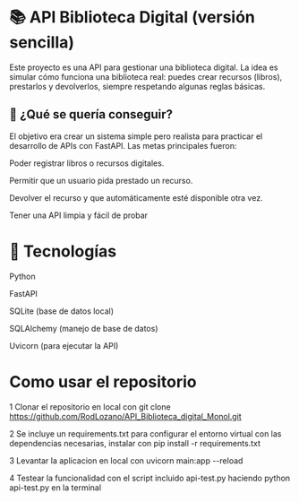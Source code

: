 # 📚 API Biblioteca Digital (versión sencilla)

Este proyecto es una API para gestionar una biblioteca digital. La idea es simular cómo funciona una biblioteca real: puedes crear recursos (libros), prestarlos y devolverlos, siempre respetando algunas reglas básicas.

## 🎯 ¿Qué se quería conseguir?

El objetivo era crear un sistema simple pero realista para practicar el desarrollo de APIs con FastAPI. Las metas principales fueron:

Poder registrar libros o recursos digitales.

Permitir que un usuario pida prestado un recurso.

Devolver el recurso y que automáticamente esté disponible otra vez.

Tener una API limpia y fácil de probar

# 🔧 Tecnologías

Python

FastAPI

SQLite (base de datos local)

SQLAlchemy (manejo de base de datos)

Uvicorn (para ejecutar la API)



# Como usar el repositorio

1 Clonar el repositorio en local con git clone https://github.com/RodLozano/API_Biblioteca_digital_Monol.git

2 Se incluye un requirements.txt para configurar el entorno virtual con las dependencias necesarias, instalar con pip install -r requirements.txt

3 Levantar la aplicacion en local con uvicorn main:app --reload

4 Testear la funcionalidad con el script incluido api-test.py haciendo python api-test.py en la terminal
